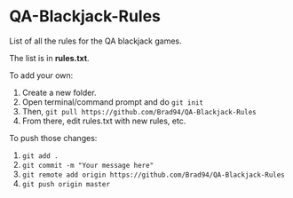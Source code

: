 # QA-Blackjack-Rules
List of all the rules for the QA blackjack games.

The list is in **rules.txt**.


To add your own:

1. Create a new folder.
2. Open terminal/command prompt and do ```git init```
3. Then, ```git pull https://github.com/Brad94/QA-Blackjack-Rules```
4. From there, edit rules.txt with new rules, etc.

To push those changes:

1. ```git add .```
2. ```git commit -m "Your message here"```
3. ```git remote add origin https://github.com/Brad94/QA-Blackjack-Rules```
4. ```git push origin master```
